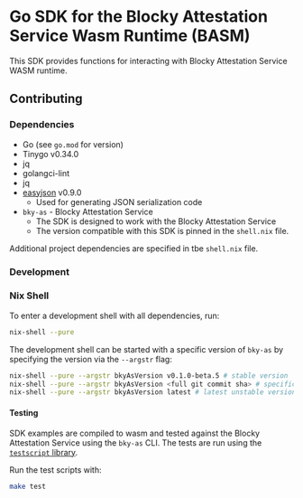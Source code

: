 # Go SDK for the Blocky Attestation Service Wasm Runtime (BASM)

This SDK provides functions for interacting with Blocky Attestation Service
WASM runtime.

## Contributing

### Dependencies

- Go (see `go.mod` for version)
- Tinygo v0.34.0
- jq
- golangci-lint
- jq
- [easyjson](https://github.com/mailru/easyjson) v0.9.0
    - Used for generating JSON serialization code
- `bky-as` - Blocky Attestation Service
    - The SDK is designed to work with the Blocky Attestation Service
    - The version compatible with this SDK is pinned in the `shell.nix` file.

Additional project dependencies are specified in tbe `shell.nix` file.

### Development

### Nix Shell
To enter a development shell with all dependencies, run:

```bash
nix-shell --pure
```

The development shell can be started with a specific version of `bky-as` by
specifying the version via the `--argstr` flag:

```bash
nix-shell --pure --argstr bkyAsVersion v0.1.0-beta.5 # stable version
nix-shell --pure --argstr bkyAsVersion <full git commit sha> # specific unstable version
nix-shell --pure --argstr bkyAsVersion latest # latest unstable version
```

#### Testing

SDK examples are compiled to wasm and tested against the Blocky Attestation
Service using the `bky-as` CLI. The tests are run using the [`testscript`
library](https://pkg.go.dev/github.com/rogpeppe/go-internal/testscript).

Run the test scripts with:

```bash
make test
```
